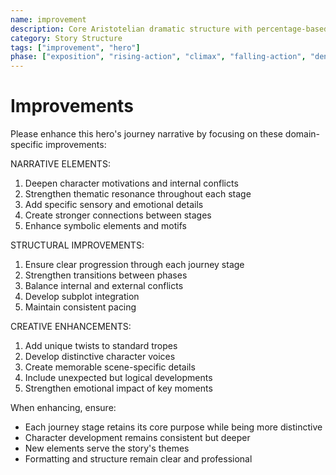 ```yaml
---
name: improvement
description: Core Aristotelian dramatic structure with percentage-based story stages and character elements
category: Story Structure
tags: ["improvement", "hero"]
phase: ["exposition", "rising-action", "climax", "falling-action", "denouement"]
---
```


# Improvements

Please enhance this hero's journey narrative by focusing on these domain-specific improvements:

NARRATIVE ELEMENTS:

1. Deepen character motivations and internal conflicts
2. Strengthen thematic resonance throughout each stage
3. Add specific sensory and emotional details
4. Create stronger connections between stages
5. Enhance symbolic elements and motifs

STRUCTURAL IMPROVEMENTS:

1. Ensure clear progression through each journey stage
2. Strengthen transitions between phases
3. Balance internal and external conflicts
4. Develop subplot integration
5. Maintain consistent pacing

CREATIVE ENHANCEMENTS:

1. Add unique twists to standard tropes
2. Develop distinctive character voices
3. Create memorable scene-specific details
4. Include unexpected but logical developments
5. Strengthen emotional impact of key moments

When enhancing, ensure:

- Each journey stage retains its core purpose while being more distinctive
- Character development remains consistent but deeper
- New elements serve the story's themes
- Formatting and structure remain clear and professional
